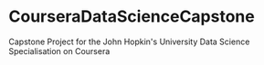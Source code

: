 # CourseraDataScienceCapstone
Capstone Project for the John Hopkin's University Data Science Specialisation on Coursera
